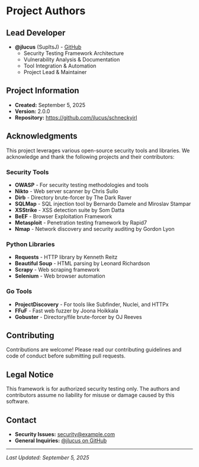 # Project Authors

## Lead Developer
- **@jlucus** (SupItsJ) - [GitHub](https://github.com/jlucus)
  - Security Testing Framework Architecture
  - Vulnerability Analysis & Documentation
  - Tool Integration & Automation
  - Project Lead & Maintainer

## Project Information
- **Created:** September 5, 2025
- **Version:** 2.0.0
- **Repository:** https://github.com/jlucus/schneckyirl

## Acknowledgments
This project leverages various open-source security tools and libraries. We acknowledge and thank the following projects and their contributors:

### Security Tools
- **OWASP** - For security testing methodologies and tools
- **Nikto** - Web server scanner by Chris Sullo
- **Dirb** - Directory brute-forcer by The Dark Raver
- **SQLMap** - SQL injection tool by Bernardo Damele and Miroslav Stampar
- **XSStrike** - XSS detection suite by Som Datta
- **BeEF** - Browser Exploitation Framework
- **Metasploit** - Penetration testing framework by Rapid7
- **Nmap** - Network discovery and security auditing by Gordon Lyon

### Python Libraries
- **Requests** - HTTP library by Kenneth Reitz
- **Beautiful Soup** - HTML parsing by Leonard Richardson
- **Scrapy** - Web scraping framework
- **Selenium** - Web browser automation

### Go Tools
- **ProjectDiscovery** - For tools like Subfinder, Nuclei, and HTTPx
- **FFuF** - Fast web fuzzer by Joona Hoikkala
- **Gobuster** - Directory/file brute-forcer by OJ Reeves

## Contributing
Contributions are welcome! Please read our contributing guidelines and code of conduct before submitting pull requests.

## Legal Notice
This framework is for authorized security testing only. The authors and contributors assume no liability for misuse or damage caused by this software.

## Contact
- **Security Issues:** security@example.com
- **General Inquiries:** [@jlucus on GitHub](https://github.com/jlucus)

---
*Last Updated: September 5, 2025*
